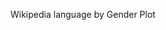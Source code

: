 <!--
.. title: Wikipedia Language by Gender
.. slug: wikipedia-language-by-gender
.. date: 2015-06-09 16:29:58 UTC+05:30
.. tags:
.. category:
.. link:
.. description:
.. type: text
.. template: wikipedia_language_by_gender.tmpl
-->

Wikipedia language by Gender Plot

